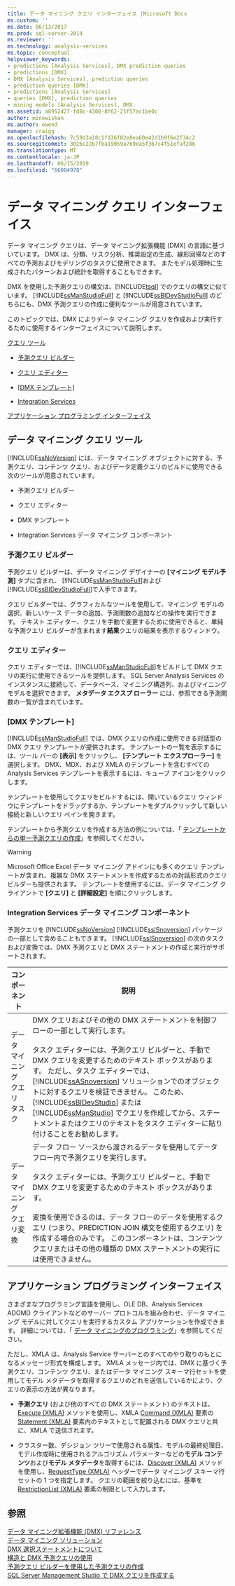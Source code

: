 ```yaml
---
title: データ マイニング クエリ インターフェイス |Microsoft Docs
ms.custom: ''
ms.date: 06/13/2017
ms.prod: sql-server-2014
ms.reviewer: ''
ms.technology: analysis-services
ms.topic: conceptual
helpviewer_keywords:
- predictions [Analysis Services], DMX prediction queries
- predictions [DMX]
- DMX [Analysis Services], prediction queries
- prediction queries [DMX]
- predictions [Analysis Services]
- queries [DMX], prediction queries
- mining models [Analysis Services], DMX
ms.assetid: a8952427-fd8c-4300-8f62-25f57ac1be0c
author: minewiskan
ms.author: owend
manager: craigg
ms.openlocfilehash: 7c59d3a18c1fd36f82e8ea60e42d1b9f6e2f34c2
ms.sourcegitcommit: 3026c22b7fba19059a769ea5f367c4f51efaf286
ms.translationtype: MT
ms.contentlocale: ja-JP
ms.lasthandoff: 06/15/2019
ms.locfileid: "66084978"
---
```

# <a name="data-mining-query-interfaces"></a>データ マイニング クエリ インターフェイス
  データ マイニング クエリは、データ マイニング拡張機能 (DMX) の言語に基づいています。 DMX は、分類、リスク分析、推奨設定の生成、線形回帰などのすべての予測およびモデリングのタスクに使用できます。 またモデル処理時に生成されたパターンおよび統計を取得することもできます。  
  
 DMX を使用した予測クエリの構文は、[!INCLUDE[tsql](../../includes/tsql-md.md)] でのクエリの構文に似ています。 [!INCLUDE[ssManStudioFull](../../includes/ssmanstudiofull-md.md)] と [!INCLUDE[ssBIDevStudioFull](../../includes/ssbidevstudiofull-md.md)] のどちらにも、DMX 予測クエリの作成に便利なツールが用意されています。  
  
 このトピックでは、DMX によりデータ マイニング クエリを作成および実行するために使用するインターフェイスについて説明します。  
  
 [クエリ ツール](#bkmk_Tools)  
  
-   [予測クエリ ビルダー](#bkmk_Builder)  
  
-   [クエリ エディター](#bkmk_QueryEditor)  
  
-   [[DMX テンプレート]](#bkmk_Templates)  
  
-   [Integration Services](#bkmk_SSIS)  
  
 [アプリケーション プログラミング インターフェイス](#bkmk_API)  
  
##  <a name="bkmk_Tools"></a> データ マイニング クエリ ツール  
 [!INCLUDE[ssNoVersion](../../includes/ssnoversion-md.md)] には、データ マイニング オブジェクトに対する、予測クエリ、コンテンツ クエリ、およびデータ定義クエリのビルドに使用できる次のツールが用意されています。  
  
-   予測クエリ ビルダー  
  
-   クエリ エディター  
  
-   DMX テンプレート  
  
-   Integration Services データ マイニング コンポーネント  
  
###  <a name="bkmk_Builder"></a> 予測クエリ ビルダー  
 予測クエリ ビルダーは、データ マイニング デザイナーの **[マイニング モデル予測]** タブに含まれ、 [!INCLUDE[ssManStudioFull](../../includes/ssmanstudiofull-md.md)]および [!INCLUDE[ssBIDevStudioFull](../../includes/ssbidevstudiofull-md.md)]で入手できます。  
  
 クエリ ビルダーでは、グラフィカルなツールを使用して、マイニング モデルの選択、新しいケース データの追加、予測関数の追加などの操作を実行できます。 テキスト エディター、クエリを手動で変更するために使用できると、単純な予測クエリ ビルダーが含まれます**結果**クエリの結果を表示するウィンドウ。  
  
###  <a name="bkmk_QueryEditor"></a> クエリ エディター  
 クエリ エディターでは、[!INCLUDE[ssManStudioFull](../../includes/ssmanstudiofull-md.md)]をビルドして DMX クエリの実行に使用できるツールを提供します。 SQL Server Analysis Services のインスタンスに接続して、データベース、マイニング構造列、およびマイニング モデルを選択できます。 **メタデータ エクスプ ローラー** には、参照できる予測関数の一覧が含まれています。  
  
###  <a name="bkmk_Templates"></a> [DMX テンプレート]  
 [!INCLUDE[ssManStudioFull](../../includes/ssmanstudiofull-md.md)] では、DMX クエリの作成に使用できる対話型の DMX クエリ テンプレートが提供されます。 テンプレートの一覧を表示するには、ツール バーの **[表示]** をクリックし、 **[テンプレート エクスプローラー]** を選択します。 DMX、MDX、および XMLA のテンプレートを含むすべての Analysis Services テンプレートを表示するには、キューブ アイコンをクリックします。  
  
 テンプレートを使用してクエリをビルドするには、開いているクエリ ウィンドウにテンプレートをドラッグするか、テンプレートをダブルクリックして新しい接続と新しいクエリ ペインを開きます。  
  
 テンプレートから予測クエリを作成する方法の例については、「 [テンプレートからの単一予測クエリの作成](create-a-singleton-prediction-query-from-a-template.md)」を参照してください。  
  
> [!WARNING]  
>  Microsoft Office Excel データ マイニング アドインにも多くのクエリ テンプレートが含まれ、複雑な DMX ステートメントを作成するための対話形式のクエリ ビルダーも提供されます。 テンプレートを使用するには、データ マイニング クライアントで **[クエリ]** と **[詳細設定]** を順にクリックします。  
  
###  <a name="bkmk_SSIS"></a> Integration Services データ マイニング コンポーネント  
 予測クエリを [!INCLUDE[ssNoVersion](../../includes/ssnoversion-md.md)] [!INCLUDE[ssISnoversion](../../includes/ssisnoversion-md.md)] パッケージの一部として含めることもできます。 [!INCLUDE[ssISnoversion](../../includes/ssisnoversion-md.md)] の次のタスクおよび変換では、DMX 予測クエリと DMX ステートメントの作成と実行がサポートされます。  
  
|コンポーネント|説明|  
|---------------|-----------------|  
|データ マイニング クエリ タスク|DMX クエリおよびその他の DMX ステートメントを制御フローの一部として実行します。<br /><br /> タスク エディターには、予測クエリ ビルダーと、手動で DMX クエリを変更するためのテキスト ボックスがあります。 ただし、タスク エディターでは、 [!INCLUDE[ssASnoversion](../../includes/ssasnoversion-md.md)] ソリューションでのオブジェクトに対するクエリを検証できません。 このため、 [!INCLUDE[ssBIDevStudio](../../includes/ssbidevstudio-md.md)] または [!INCLUDE[ssManStudio](../../includes/ssmanstudio-md.md)] でクエリを作成してから、ステートメントまたはクエリのテキストをタスク エディターに貼り付けることをお勧めします。|  
|データ マイニング クエリ変換|データ フロー ソースから渡されるデータを使用してデータ フロー内で予測クエリを実行します。<br /><br /> タスク エディターには、予測クエリ ビルダーと、手動で DMX クエリを変更するためのテキスト ボックスがあります。<br /><br /> 変換を使用できるのは、データ フローのデータを使用するクエリ (つまり、PREDICTION JOIN 構文を使用するクエリ) を作成する場合のみです。 このコンポーネントは、コンテンツ クエリまたはその他の種類の DMX ステートメントの実行には使用できません。|  
  
##  <a name="bkmk_API"></a> アプリケーション プログラミング インターフェイス  
 さまざまなプログラミング言語を使用し、OLE DB、Analysis Services ADOMD クライアントなどのサーバー プロトコルを組み合わせ、データ マイニング モデルに対してクエリを実行するカスタム アプリケーションを作成できます。 詳細については、「 [データ マイニングのプログラミング](../dev-guide/data-mining-programming.md)」を参照してください。  
  
 ただし、XMLA は、Analysis Service サーバーとのすべてのやり取りのもとになるメッセージ形式を構成します。 XMLA メッセージ内では、DMX に基づく予測クエリ、コンテンツ クエリ、またはデータ マイニング スキーマ行セットを使用してモデル メタデータを取得するクエリのどれを送信しているかにより、クエリの表示の方法が異なります。  
  
-   **予測クエリ** (および他のすべての DMX ステートメント) のテキストは、[Execute (XMLA)](https://docs.microsoft.com/bi-reference/xmla/xml-elements-methods-execute) メソッドを使用し、XMLA [Command (XMLA)](https://docs.microsoft.com/bi-reference/xmla/xml-elements-properties/command-element-xmla) 要素の [Statement (XMLA)](https://docs.microsoft.com/bi-reference/xmla/xml-elements-commands/statement-element-xmla) 要素内のテキストとして配置される DMX クエリと共に、XMLA で送信されます。  
  
-   クラスター数、デシジョン ツリーで使用される属性、モデルの最終処理日、モデル作成時に使用されるアルゴリズム パラメーターなどの**モデル コンテンツ**および**モデル メタデータ**を取得するには、[Discover (XMLA)](https://docs.microsoft.com/bi-reference/xmla/xml-elements-methods-discover) メソッドを使用し、[RequestType (XMLA)](https://docs.microsoft.com/bi-reference/xmla/xml-elements-properties/type-element-xmla) ヘッダーでデータ マイニング スキーマ行セットの 1 つを指定します。 クエリの範囲を絞り込むには、基準を [RestrictionList (XMLA)](https://docs.microsoft.com/bi-reference/xmla/xml-elements-properties/restrictionlist-element-xmla) 要素の制限として入力します。  
  
## <a name="see-also"></a>参照  
 [データ マイニング拡張機能 (DMX) リファレンス](/sql/dmx/data-mining-extensions-dmx-reference)   
 [データ マイニング ソリューション](data-mining-solutions.md)   
 [DMX 選択ステートメントについて](/sql/dmx/understanding-the-dmx-select-statement)   
 [構造と DMX 予測クエリの使用](/sql/dmx/structure-and-usage-of-dmx-prediction-queries)   
 [予測クエリ ビルダーを使用した予測クエリの作成](create-a-prediction-query-using-the-prediction-query-builder.md)   
 [SQL Server Management Studio で DMX クエリを作成する](create-a-dmx-query-in-sql-server-management-studio.md)  
  
  
